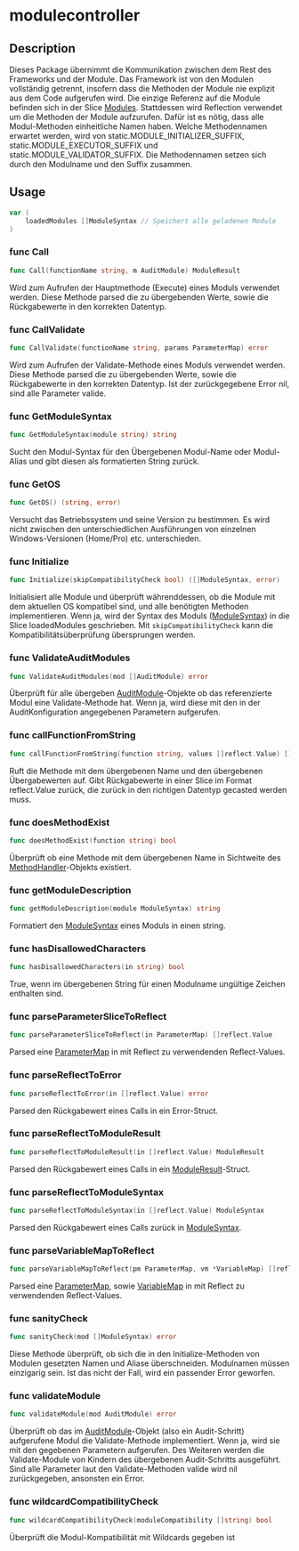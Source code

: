 # modulecontroller

## Description

Dieses Package übernimmt die Kommunikation zwischen dem Rest des Frameworks und
der Module. Das Framework ist von den Modulen vollständig getrennt, insofern
dass die Methoden der Module nie explizit aus dem Code aufgerufen wird. Die
einzige Referenz auf die Module befinden sich in der Slice [Modules](#static).
Stattdessen wird Reflection verwendet um die Methoden der Module aufzurufen.
Dafür ist es nötig, dass alle Modul-Methoden einheitliche Namen haben. Welche
Methodennamen erwartet werden, wird von static.MODULE_INITIALIZER_SUFFIX,
static.MODULE_EXECUTOR_SUFFIX und static.MODULE_VALIDATOR_SUFFIX. Die
Methodennamen setzen sich durch den Modulname und den Suffix zusammen.

## Usage

```go
var (
	loadedModules []ModuleSyntax // Speichert alle geladenen Module
)
```

### func  Call

```go
func Call(functionName string, m AuditModule) ModuleResult
```
Wird zum Aufrufen der Hauptmethode (Execute) eines Moduls verwendet werden.
Diese Methode parsed die zu übergebenden Werte, sowie die Rückgabewerte in den
korrekten Datentyp.

### func  CallValidate

```go
func CallValidate(functionName string, params ParameterMap) error
```
Wird zum Aufrufen der Validate-Methode eines Moduls verwendet werden. Diese
Methode parsed die zu übergebenden Werte, sowie die Rückgabewerte in den
korrekten Datentyp. Ist der zurückgegebene Error nil, sind alle Parameter
valide.

### func  GetModuleSyntax

```go
func GetModuleSyntax(module string) string
```
Sucht den Modul-Syntax für den Übergebenen Modul-Name oder Modul-Alias und gibt
diesen als formatierten String zurück.

### func  GetOS

```go
func GetOS() (string, error)
```
Versucht das Betriebssystem und seine Version zu bestimmen. Es wird nicht
zwischen den unterschiedlichen Ausführungen von einzelnen Windows-Versionen
(Home/Pro) etc. unterschieden.

### func  Initialize

```go
func Initialize(skipCompatibilityCheck bool) ([]ModuleSyntax, error)
```
Initialisiert alle Module und überprüft währenddessen, ob die Module mit dem
aktuellen OS kompatibel sind, und alle benötigten Methoden implementieren. Wenn
ja, wird der Syntax des Moduls ([ModuleSyntax](#type-modulesyntax)) in die Slice loadedModules
geschrieben. Mit `skipCompatibilityCheck` kann die Kompatibilitätsüberprüfung
übersprungen werden.

### func  ValidateAuditModules

```go
func ValidateAuditModules(mod []AuditModule) error
```
Überprüft für alle übergeben [AuditModule](#type-auditmodule)-Objekte ob das referenzierte
Modul eine Validate-Methode hat. Wenn ja, wird diese mit den in der
AuditKonfiguration angegebenen Parametern aufgerufen.

### func  callFunctionFromString

```go
func callFunctionFromString(function string, values []reflect.Value) []reflect.Value
```
Ruft die Methode mit dem übergebenen Name und den übergebenen Übergabewerten
auf. Gibt Rückgabewerte in einer Slice im Format reflect.Value zurück, die
zurück in den richtigen Datentyp gecasted werden muss.

### func  doesMethodExist

```go
func doesMethodExist(function string) bool
```
Überprüft ob eine Methode mit dem übergebenen Name in Sichtweite des
[MethodHandler](#type-methodhandler)-Objekts existiert.

### func  getModuleDescription

```go
func getModuleDescription(module ModuleSyntax) string
```
Formatiert den [ModuleSyntax](#type-modulesyntax) eines Moduls in einen string.

### func  hasDisallowedCharacters

```go
func hasDisallowedCharacters(in string) bool
```
True, wenn im übergebenen String für einen Modulname ungültige Zeichen enthalten
sind.

### func  parseParameterSliceToReflect

```go
func parseParameterSliceToReflect(in ParameterMap) []reflect.Value
```
Parsed eine [ParameterMap](#type-parametermap) in mit Reflect zu verwendenden Reflect-Values.

### func  parseReflectToError

```go
func parseReflectToError(in []reflect.Value) error
```
Parsed den Rückgabewert eines Calls in ein Error-Struct.

### func  parseReflectToModuleResult

```go
func parseReflectToModuleResult(in []reflect.Value) ModuleResult
```
Parsed den Rückgabewert eines Calls in ein [ModuleResult](#type-moduleresult)-Struct.

### func  parseReflectToModuleSyntax

```go
func parseReflectToModuleSyntax(in []reflect.Value) ModuleSyntax
```
Parsed den Rückgabewert eines Calls zurück in [ModuleSyntax](#type-modulesyntax).

### func  parseVariableMapToReflect

```go
func parseVariableMapToReflect(pm ParameterMap, vm *VariableMap) []reflect.Value
```
Parsed eine [ParameterMap](#type-parametermap), sowie [VariableMap](#type-variablemap) in mit Reflect zu
verwendenden Reflect-Values.

### func  sanityCheck

```go
func sanityCheck(mod []ModuleSyntax) error
```
Diese Methode überprüft, ob sich die in den Initialize-Methoden von Modulen
gesetzten Namen und Aliase überschneiden. Modulnamen müssen einzigarig sein. Ist
das nicht der Fall, wird ein passender Error geworfen.

### func  validateModule

```go
func validateModule(mod AuditModule) error
```
Überprüft ob das im [AuditModule](#type-auditmodule)-Objekt (also ein Audit-Schritt)
aufgerufene Modul die Validate-Methode implementiert. Wenn ja, wird sie mit den
gegebenen Parametern aufgerufen. Des Weiteren werden die Validate-Module von
Kindern des übergebenen Audit-Schritts ausgeführt. Sind alle Parameter laut den
Validate-Methoden valide wird nil zurückgegeben, ansonsten ein Error.

### func  wildcardCompatibilityCheck

```go
func wildcardCompatibilityCheck(moduleCompatibility []string) bool
```
Überprüft die Modul-Kompatibilität mit Wildcards gegeben ist
